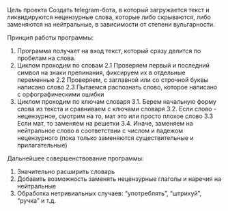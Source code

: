 Цель проекта
Создать telegram-бота, в который загружается текст и ликвидируются нецензурные слова, которые либо скрываются, либо заменяются на нейтральные, в зависимости от степени вульгарности.

Принцип работы программы:
1. Программа получает на вход текст, который сразу делится по пробелам на слова.
2. Циклом проходим по словам 
 2.1 Проверяем первый и последний символ на знаки препинания, фиксируем их в отдельные переменные
 2.2 Проверяем, с заглавной или со строчной буквы написано слово
 2.3 Пытаемся распознать слово, которое написано с орфографическими ошибки
 3. Циклом проходим по ключам словаря
  3.1. Берем начальную форму слова из текста и сравниваем с ключами словаря
  3.2. Если слово - нецензурное, смотрим на то, мат это или просто плохое слово
  3.3 Если мат, то заменяем на решетки
  3.4. Иначе, заменяем на нейтральное слово в соответствии с числом и падежом нецензурного (пока только заменяются существительные и прилагательные)

Дальнейшее совершенствование программы:
1. Значительно расширить словарь 
2. Добавить возможность заменять нецензурные глаголы и наречия на нейтральные
3. Обработка нетривиальных случаев: “употреблять”, “штрихуй”, “ручка” и т.д.
